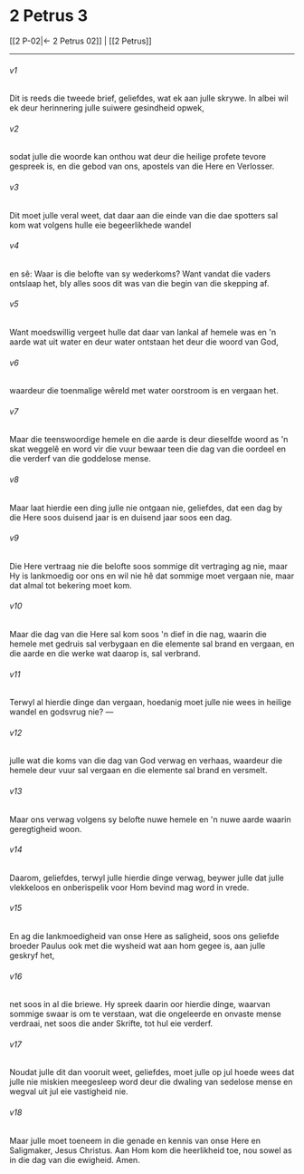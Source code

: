 # 2 Petrus 3

[[2 P-02|← 2 Petrus 02]] | [[2 Petrus]]
***

###### v1
Dit is reeds die tweede brief, geliefdes, wat ek aan julle skrywe. In albei wil ek deur herinnering julle suiwere gesindheid opwek, 
###### v2
sodat julle die woorde kan onthou wat deur die heilige profete tevore gespreek is, en die gebod van ons, apostels van die Here en Verlosser. 
###### v3
Dit moet julle veral weet, dat daar aan die einde van die dae spotters sal kom wat volgens hulle eie begeerlikhede wandel 
###### v4
en sê: Waar is die belofte van sy wederkoms? Want vandat die vaders ontslaap het, bly alles soos dit was van die begin van die skepping af. 
###### v5
Want moedswillig vergeet hulle dat daar van lankal af hemele was en 'n aarde wat uit water en deur water ontstaan het deur die woord van God, 
###### v6
waardeur die toenmalige wêreld met water oorstroom is en vergaan het. 
###### v7
Maar die teenswoordige hemele en die aarde is deur dieselfde woord as 'n skat weggelê en word vir die vuur bewaar teen die dag van die oordeel en die verderf van die goddelose mense. 
###### v8
Maar laat hierdie een ding julle nie ontgaan nie, geliefdes, dat een dag by die Here soos duisend jaar is en duisend jaar soos een dag. 
###### v9
Die Here vertraag nie die belofte soos sommige dit vertraging ag nie, maar Hy is lankmoedig oor ons en wil nie hê dat sommige moet vergaan nie, maar dat almal tot bekering moet kom. 
###### v10
Maar die dag van die Here sal kom soos 'n dief in die nag, waarin die hemele met gedruis sal verbygaan en die elemente sal brand en vergaan, en die aarde en die werke wat daarop is, sal verbrand. 
###### v11
Terwyl al hierdie dinge dan vergaan, hoedanig moet julle nie wees in heilige wandel en godsvrug nie? — 
###### v12
julle wat die koms van die dag van God verwag en verhaas, waardeur die hemele deur vuur sal vergaan en die elemente sal brand en versmelt. 
###### v13
Maar ons verwag volgens sy belofte nuwe hemele en 'n nuwe aarde waarin geregtigheid woon. 
###### v14
Daarom, geliefdes, terwyl julle hierdie dinge verwag, beywer julle dat julle vlekkeloos en onberispelik voor Hom bevind mag word in vrede. 
###### v15
En ag die lankmoedigheid van onse Here as saligheid, soos ons geliefde broeder Paulus ook met die wysheid wat aan hom gegee is, aan julle geskryf het, 
###### v16
net soos in al die briewe. Hy spreek daarin oor hierdie dinge, waarvan sommige swaar is om te verstaan, wat die ongeleerde en onvaste mense verdraai, net soos die ander Skrifte, tot hul eie verderf. 
###### v17
Noudat julle dit dan vooruit weet, geliefdes, moet julle op jul hoede wees dat julle nie miskien meegesleep word deur die dwaling van sedelose mense en wegval uit jul eie vastigheid nie. 
###### v18
Maar julle moet toeneem in die genade en kennis van onse Here en Saligmaker, Jesus Christus. Aan Hom kom die heerlikheid toe, nou sowel as in die dag van die ewigheid. Amen. 
